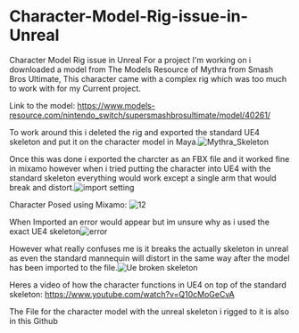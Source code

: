 # Character-Model-Rig-issue-in-Unreal
Character Model Rig issue in Unreal
For a project I'm working on i downloaded a model from The Models Resource of Mythra from Smash Bros Ultimate, This character came with a complex rig which was too much to work with for my Current project. 
  
Link to the model: https://www.models-resource.com/nintendo_switch/supersmashbrosultimate/model/40261/

To work around this i deleted the rig and exported the standard UE4 skeleton and put it on the character model in Maya.![Mythra_Skeleton](https://user-images.githubusercontent.com/117665909/200357802-80361189-6ca3-43c7-875a-e66480abb048.png)


Once this was done i exported the charcter as an FBX file and it worked fine in mixamo however when i tried putting the character into UE4 with the standard skeleton everything would work except a single arm that would break and distort.![import setting](https://user-images.githubusercontent.com/117665909/200357853-7c71d499-23ac-4b91-a48a-97dd738cf74e.png)

Character Posed using Mixamo: ![12](https://user-images.githubusercontent.com/117665909/200358085-b938b93f-6687-4f58-a849-1324cec5aac5.jpg)


When Imported an error would appear but im unsure why as i used the exact UE4 skeleton![error](https://user-images.githubusercontent.com/117665909/200357973-7daff8fc-5900-4147-8413-35f694fa8132.png)


However what really confuses me is it breaks the actually skeleton in unreal as even the standard mannequin will distort in the same way after the model has been imported to the file.![Ue broken skeleton](https://user-images.githubusercontent.com/117665909/200357542-ea96fb35-76f1-44ff-b24f-63a011bed5fd.png)

Heres a video of how the character functions in UE4 on top of the standard skeleton: https://www.youtube.com/watch?v=Q10cMoGeCvA

The File for the character model with the unreal skeleton i rigged to it is also in this Github

